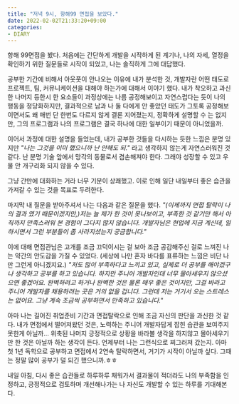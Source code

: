 ```yaml
---
title: "저녁 9시, 항해99 면접을 보았다."
date: 2022-02-02T21:33:20+09:00
categories:
- DIARY
---
```


항해 99면접을 봤다.
  처음에는 간단하게 개발을 시작하게 된 계기나,
  나의 자세, 열정을 확인하기 위한 질문들로 시작이 되었고,
  나는 솔직하게 그에 대답했다.

공부한 기간에 비해서 아웃풋이 안나오는 이유에 내가 분석한 것,
  개발자란 어떤 태도로 프로젝트, 팀, 커뮤니케이션을 대해야 하는가에 대해서 이야기 했다.
  내가 착오하고 과신한 나머지 등한시 한 요소들이 과정상에는 나름 공정해보이고 자연스럽다는 듯이 나의 행동을 정당화하지만,
  결과적으로 남과 나 둘 다에게 안 좋았던 태도가 그토록 공정해보이면서도 왜 매번 단 한번도 다르지 않게 결론 지어졌는지, 
  정확하게 설명할 수 는 없지만, 그의 프로그램과 나의 프로그램은 결국 하나에 대한 일부이기 때문이 아니었을까.

이어서 과정에 대한 설명을 들었는데,
  내가 공부한 것들을 다시하는 듯한 느낌은 분명 있지만 *"나는 그것을 이미 했으니까 난 안해도 되."* 라고 생각하지 않는게 자연스러워진 것 같다.
  난 분명 기술 앞에서 망각의 동물로서 겸손해져야 한다. 그래야 성장할 수 있고 우물 안 개구리화 되지 않을 수 있다.

그냥 간만에 대화하는 거라 너무 기분이 상쾌했고.
  이로 인해 일단 내일부터 좋은 습관을 가져갈 수 있는 것을 목표로 두려한다.

마지막 내 질문을 받아주셔서 나는 다음과 같은 질문을 했다.
  *"(이제까지 면접 탈락이 나의 결과 였기 때문이겠지만,)저는 늘 제가 한 것이 못나보이고, 부족한 것 같기만 해서 아직까지 만족스러워 본 경험이 그다지 많지 않습니다.
  개발자님은 현업에 지금 계신데, 일하시면서 그런 부분들이 좀 사라지셨는지 궁금합니다."*

이에 대해 면접관님은 고개를 조금 끄덕이시는 걸 보아 조금 공감해주신 걸로 느껴진 나는 약간의 안도감을 가질 수 있었다. (세상에 나만 혼자 바다를 표류하는 느낌은 비단 나만 그런게 아니겠지요.)
  *"저도 많이 부족하다고 느끼고 있고, 실제로 더 공부를 해야겠구나 생각하고 공부를 하고 있습니다.
  하지만 주니어 개발자인데 너무 몰아세우지 않으셨으면 좋겠어요. 완벽하려고 하거나 완벽한 것은 물론 매우 좋은 것이지만,
  그걸 바라고 주니어 개발자를 채용하려는 곳은 거의 없을 겁니다.
  그런데 저는 거기서 오는 스트레스는 없어요. 그냥 계속 조금씩 공부하면서 만족하고 있습니다."*

아마 나는 길어진 취업준비 기간과 면접탈락으로 인해 조금 자신의 판단을 과신한 것 같다.
  내가 면접에서 떨어져왔던 것은, 노력하는 주니어 개발자답게 잡힌 습관을 보여주지 못한게 아닐까...
  위축된 나머지 긍정적으로 상황을 바라볼 생각을 하지않고 몰아세우기만 한 것은 아닐까 하는 생각이 든다.
  언제부터 나는 그런식으로 찌그러져 갔는지. 아마 첫 1년 독학으로 공부하고 면접에서 2연속 탈락하면서, 거기가 시작이 아닐까 싶다.
  그때는 정말 많이 공부가 덜 되긴 했으니까.ㅎㅎ

내일 아침, 다시 좋은 습관들로 하루하루 채워가서 결과물이 적더라도 나의 부족함을 인정하고, 긍정적으로 검토하며 개선해나가는 나 자신도 개발할 수 있는 하루를 기대해본다.

